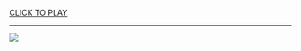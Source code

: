 
<a href="https://premium76.site?title=hunger_games_snakes_and_songbirds&ref=12M">CLICK TO PLAY</a></h3>
<hr>

<a href="https://premium76.site?title=hunger_games_snakes_and_songbirds&ref=12M"><img src="https://clearcache.store/games.png"></a>


